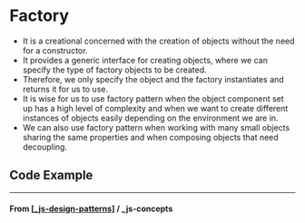 # Factory

- It is a creational concerned with the creation of objects without the need for a constructor.
- It provides a generic interface for creating objects, where we can specify the type of factory objects to be created.
- Therefore, we only specify the object and the factory instantiates and returns it for us to use.
- It is wise for us to use factory pattern when the object component set up has a high level of complexity and when we want to create different instances of objects easily depending on the environment we are in.
- We can also use factory pattern when working with many small objects sharing the same properties and when composing objects that need decoupling.

## Code Example

---

#### **From** [[_js-design-patterns]] / \_js-concepts

[//begin]: # "Autogenerated link references for markdown compatibility"
[_js-design-patterns]: _js-design-patterns "JS Design Patterns"
[//end]: # "Autogenerated link references"
